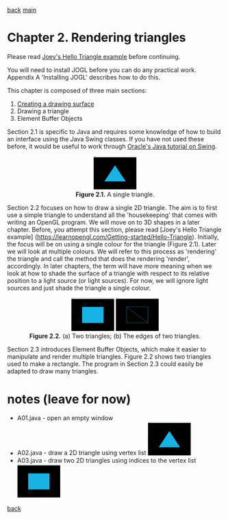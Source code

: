 [back](../README.md) [main](../README.md)

# Chapter 2. Rendering triangles

Please read [Joey's Hello Triangle example](https://learnopengl.com/Getting-started/Hello-Triangle) before continuing.

You will need to install JOGL before you can do any practical work. Appendix A 'Installing JOGL' describes how to do this.

This chapter is composed of three main sections:

1. [Creating a drawing surface](ch2_1.md)
2. Drawing a triangle
3. Element Buffer Objects

Section 2.1 is specific to Java and requires some knowledge of how to build an interface using the Java Swing classes. If you have not used these before, it would be useful to work through [Oracle's Java tutorial on Swing](https://docs.oracle.com/javase/tutorial/uiswing/index.html).

<p align="center">
  <img src="/ch2/img/A02_output.png" alt="output from A02" width="100"><br>
  <strong>Figure 2.1.</strong> A single triangle.
</p>

<p></p>

[This is a comment that will be hidden.]: # 

Section 2.2 focuses on how to draw a single 2D triangle. The aim is to first use a simple triangle to understand all the 'housekeeping' that comes with writing an OpenGL program. We will move on to 3D shapes in a later chapter. Before, you attempt this section, please read [Joey's Hello Triangle example] (https://learnopengl.com/Getting-started/Hello-Triangle). Initially, the focus will be on using a single colour for the triangle (Figure 2.1). Later we will look at multiple colours. We will refer to this process as 'rendering' the triangle and call the method that does the rendering 'render', accordingly. In later chapters, the term will have more meaning when we look at how to shade the surface of a triangle with respect to its relative position to a light source (or light sources). For now, we will ignore light sources and just shade the triangle a single colour.

<p align="center">
  <img src="/ch2/img/A03_output.png" alt="output from A03" width="100">&nbsp;<img src="/ch2/img/A03_wireframe.jpg" alt="output from A03" width="100"><br>
  <strong>Figure 2.2.</strong> (a) Two triangles; (b) The edges of two triangles.
</p>

<p></p>

Section 2.3 introduces Element Buffer Objects, which make it easier to manipulate and render multiple triangles. Figure 2.2 shows two triangles used to make a rectangle. The program in Section 2.3 could easily be adapted to draw many triangles.

# notes (leave for now)

- A01.java - open an empty window
- A02.java - draw a 2D triangle using vertex list <img src="/ch2/img/A02_output.png" alt="output from A02" width="100">
- A03.java - draw two 2D triangles using indices to the vertex list <img src="/ch2/img/A03_output.png" alt="output from A03" width="100">

[back](../README.md)
